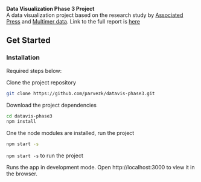 **Data Visualization Phase 3 Project**  
A data visualization project based on the research study by [Associated Press](https://www.ap.org/en-us/) and [Multimer data](http://multimerdata.com/).
Link to the full report is [here](https://insights.ap.org/industry-trends/report-how-virtual-reality-will-impact-journalism)

## Get Started

### Installation

Required steps below:

Clone the project repository
```sh
git clone https://github.com/parvezk/datavis-phase3.git

```
Download the project dependencies
```sh
cd datavis-phase3
npm install
```
One the node modules are installed, run the project

```sh
npm start -s

```
`npm start -s` to run the project

Runs the app in development mode.
Open http://localhost:3000 to view it in the browser.
